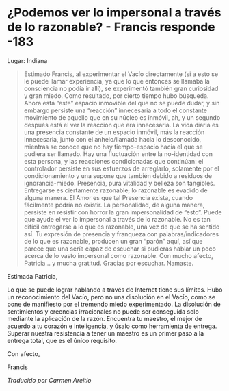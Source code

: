 # ¿Podemos ver lo impersonal a través de lo razonable? - Francis responde -183

Lugar: Indiana

>Estimado Francis, al experimentar el Vacío directamente (si a esto se le puede llamar experiencia, ya que lo que entonces se llamaba la consciencia no podía ir allí), se experimentó también gran curiosidad y gran miedo. Como resultado, por cierto tiempo hubo búsqueda. Ahora está “este” espacio inmovible del que no se puede dudar, y sin embargo persiste una “reacción” innecesaria a todo el constante movimiento de aquello que en su núcleo es inmóvil, ah, y un segundo después está el ver la reacción que era innecesaria. La vida diaria es una presencia constante de un espacio inmóvil, más la reacción innecesaria, junto con el anhelo/llamada hacia lo desconocido, mientras se conoce que no hay tiempo-espacio hacia el que se pudiera ser llamado. Hay una fluctuación entre la no-identidad con esta persona, y las reacciones condicionadas que continúan: el controlador persiste en sus esfuerzos de arreglarlo, solamente por el condicionamiento y una supone que también debido a residuos de ignorancia-miedo. Presencia, pura vitalidad y belleza son tangibles. Entregarse es ciertamente razonable; lo razonable es evadido de alguna manera. El Amor es que tal Presencia exista, cuando fácilmente podría no existir. La personalidad, de alguna manera, persiste en resistir con horror la gran impersonalidad de “esto”. Puede que ayude el ver lo impersonal a través de lo razonable. No es tan difícil entregarse a lo que es razonable, una vez de que se ha sentido así. Tu expresión de presencia y franqueza con palabras/indicadores de lo que es razonable, producen un gran “parón” aquí, así que parece que una sería capaz de escuchar si pudieras hablar un poco acerca de lo vasto impersonal como razonable. Con mucho afecto, Patricia… y mucha gratitud. Gracias por escuchar. Namaste.

Estimada Patricia,

Lo que se puede lograr hablando a través de Internet tiene sus límites. Hubo un reconocimiento del Vacío, pero no una disolución en el Vacío, como se pone de manifiesto por el tremendo miedo experimentado. La disolución de sentimientos y creencias irracionales no puede ser conseguida solo mediante la aplicación de la razón. Encuentra tu maestro, el mejor de acuerdo a tu corazón e inteligencia, y úsalo como herramienta de entrega. Superar nuestra resistencia a tener un maestro es un primer paso a la entrega total, que es el único requisito.

Con afecto,

Francis

_Traducido por Carmen Areitio_